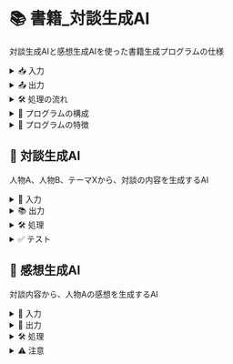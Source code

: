 # 📚 書籍_対談生成AI
対談生成AIと感想生成AIを使った書籍生成プログラムの仕様

<details>
<summary>📥 入力</summary>

- 対談のYAMLファイル（`dialogue.yaml`）
- 対談の人物A、人物B、テーマXが記載されたYAMLファイル

</details>

<details>
<summary>📤 出力</summary>

- `book_dialogue`ディレクトリ
  - 対談N ディレクトリ
    - テーマ.md

</details>

<details>
<summary>🛠️ 処理の流れ</summary>

1. `dialogue.yaml`を読み込み、対談リスト（辞書型のリスト）を取得 📖
   1. 対談（リストの要素）（辞書型）：
      1. 登場人物（strのリスト、要素数2）人物A(str)、人物B（str））、
      2. テーマ名(str)
      3. 内容(str)
2. 対談毎に`book_dialogue/`の中にディレクトリを作成 📂
3. 各対談のディレクトリについて以下の処理を繰り返す：
   1. テーマ名でMarkdownファイルを作成 📝
   2. 対談生成AIを使って、登場人物、テーマ名から対談を生成（内容をより面白くするか、0から生成） 🤖📚
   3. 感想生成AIを使って、人物Bの対談の感想を生成 🤖💬
   4. 生成された対談と感想をテーマ名のMarkdownファイルに出力 ✍️
   5. テーマの小項目があれば目次として追加 📋
4. 完成した各テーマのMarkdownファイルを`book_dialogue/`の対応するディレクトリに出力 📚

</details>

<details>
<summary>📝 プログラムの構成</summary>

以下のファイルは作成し、記述をする必要があります

- `main.py`
  - メインの処理を行うPythonスクリプト
  - `dialogue.yaml`の読み込み、AIの呼び出し、対談ごとのフォルダ作成とテーマごとの対談、感想の生成を行う 📂🤖
- `book_dialogue`ディレクトリ
  - 対談N ディレクトリ
    - テーマ.md
- `dialogue_generator.py`
  - 対談生成AIの仕様書（`AIdocs/対談生成AI.md`）を読み込み、Claude APIを使って対談を生成する関数 `generate_dialogue_content()` を定義 💬🤖
- `impression_generator.py`
  - 感想生成AIの仕様書（`AIdocs/感想生成AI.md`）を読み込み、Claude APIを使って感想を生成する関数 `generate_impression_content()` を定義 💭🤖

</details>

<details>
<summary>🌟 プログラムの特徴</summary>

- 📝 YAMLファイルで対談の人物とテーマを柔軟に定義可能！
- 🤖 対談生成AIと感想生成AIの2つのAIを組み合わせて自動生成！
- 📚 生成された対談と感想は1つのMarkdownファイルにまとめて書籍として出力！

</details>

## 💬 対談生成AI

人物A、人物B、テーマXから、対談の内容を生成するAI

<details>
<summary>🎯 入力</summary>

- 人物A (テキスト): {person_a}
- 人物B (テキスト): {person_b}
- 対談のテーマX (テキスト): {theme_x}

</details>

<details>
<summary>📚 出力</summary>

- md形式の対談内容 (テキスト)
  - 人物A:「〇〇〇」
  - 人物B:「△△△」
  - ...

</details>

<details>
<summary>🛠️ 処理</summary>

以下の構成で、人物A、人物B、テーマXから、自然な対談の流れを生成します。各人物の発言は、その人物の知識や立場、個性を反映したものにします。

1. 📝 対談の導入（200文字程度）
   - テーマXについて、人物Aと人物Bが対談を始める様子を描写します。
   - 対談の目的や背景などを簡潔に説明します。

2. 💬 対談の本編（10回の発言、各200文字程度）
   - 人物Aと人物Bが交互に発言します。各発言は200文字程度とします。
   - 発言内容は、テーマXについての各人物の意見、経験、考えなどを自然な会話の流れで表現します。
   - 各発言は、前の発言を受けて展開するようにし、対話的な印象を与えます。

3. 📋 対談のまとめ（200文字程度）
   - 対談の内容を振り返り、重要なポイントや結論をまとめます。
   - 今後の展望や、対談を通じて得られた新しい視点などにも触れます。

</details>

<details>
<summary>✅ テスト</summary>

- [ ] 人物Aと人物Bの発言が交互に表示されているか
- [ ] 各発言が200文字程度に収まっているか
- [ ] 対談の導入とまとめが適切に記載されているか
- [ ] テーマXについての意見や考えが自然な会話の流れで表現されているか

</details>

## 💭 感想生成AI

対談内容から、人物Aの感想を生成するAI

<details>
<summary>🎯 入力</summary>

- 対談内容 (テキスト): {dialogue_content}

</details>

<details>
<summary>📝 出力</summary>

- md形式の人物Bの感想（500文字程度）

</details>

<details>
<summary>🛠️ 処理</summary>

1. 対談内容を分析し、重要なポイントや印象的な発言を抽出
2. 抽出した内容をもとに、人物Bの立場や個性を反映した感想を生成
   - 対談を通じて得られた新しい気づきや学び
   - 人物Aの発言に対する共感や意見
   - 今後の展望や抱負など
3. 生成した感想を、自然な文章になるように整形

</details>

<details>
<summary>⚠️ 注意</summary>

- 感想は人物Bの視点で書く
- 対談内容を踏まえつつ、人物Bならではの感想になるようにする
- 感想は読み手に伝わりやすい、わかりやすい文章にまとめる

</details>
